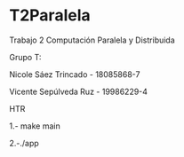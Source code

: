 # T2Paralela
Trabajo 2 Computación Paralela y Distribuida

Grupo T:

Nicole Sáez Trincado - 18085868-7

Vicente Sepúlveda Ruz - 19986229-4

HTR

1.- make main

2.-./app
